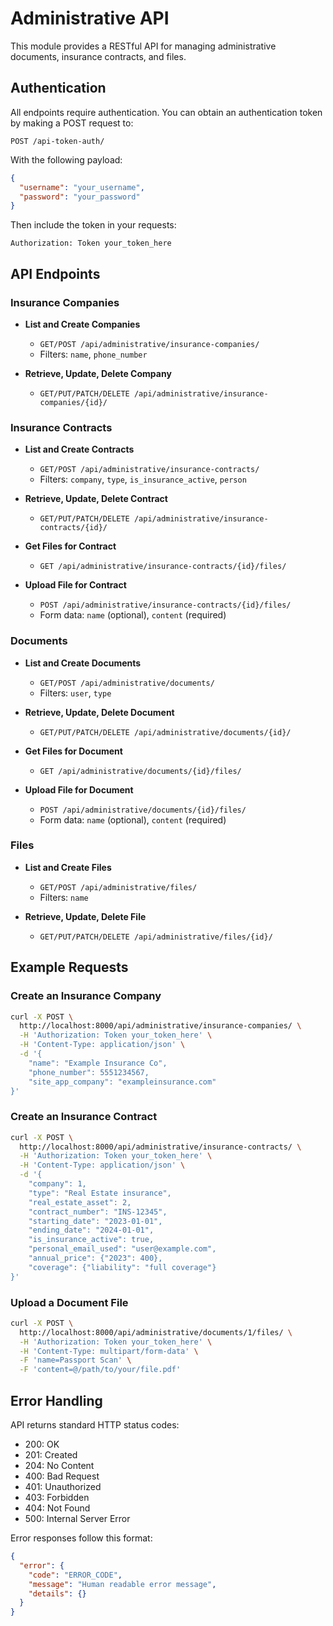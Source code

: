 # Administrative API

This module provides a RESTful API for managing administrative documents, insurance contracts, and files.

## Authentication

All endpoints require authentication. You can obtain an authentication token by making a POST request to:

```
POST /api-token-auth/
```

With the following payload:
```json
{
  "username": "your_username",
  "password": "your_password"
}
```

Then include the token in your requests:
```
Authorization: Token your_token_here
```

## API Endpoints

### Insurance Companies

- **List and Create Companies**
  - `GET/POST /api/administrative/insurance-companies/`
  - Filters: `name`, `phone_number`

- **Retrieve, Update, Delete Company**
  - `GET/PUT/PATCH/DELETE /api/administrative/insurance-companies/{id}/`

### Insurance Contracts

- **List and Create Contracts**
  - `GET/POST /api/administrative/insurance-contracts/`
  - Filters: `company`, `type`, `is_insurance_active`, `person`

- **Retrieve, Update, Delete Contract**
  - `GET/PUT/PATCH/DELETE /api/administrative/insurance-contracts/{id}/`

- **Get Files for Contract**
  - `GET /api/administrative/insurance-contracts/{id}/files/`

- **Upload File for Contract**
  - `POST /api/administrative/insurance-contracts/{id}/files/`
  - Form data: `name` (optional), `content` (required)

### Documents

- **List and Create Documents**
  - `GET/POST /api/administrative/documents/`
  - Filters: `user`, `type`

- **Retrieve, Update, Delete Document**
  - `GET/PUT/PATCH/DELETE /api/administrative/documents/{id}/`

- **Get Files for Document**
  - `GET /api/administrative/documents/{id}/files/`

- **Upload File for Document**
  - `POST /api/administrative/documents/{id}/files/`
  - Form data: `name` (optional), `content` (required)

### Files

- **List and Create Files**
  - `GET/POST /api/administrative/files/`
  - Filters: `name`

- **Retrieve, Update, Delete File**
  - `GET/PUT/PATCH/DELETE /api/administrative/files/{id}/`

## Example Requests

### Create an Insurance Company

```bash
curl -X POST \
  http://localhost:8000/api/administrative/insurance-companies/ \
  -H 'Authorization: Token your_token_here' \
  -H 'Content-Type: application/json' \
  -d '{
    "name": "Example Insurance Co",
    "phone_number": 5551234567,
    "site_app_company": "exampleinsurance.com"
}'
```

### Create an Insurance Contract

```bash
curl -X POST \
  http://localhost:8000/api/administrative/insurance-contracts/ \
  -H 'Authorization: Token your_token_here' \
  -H 'Content-Type: application/json' \
  -d '{
    "company": 1,
    "type": "Real Estate insurance",
    "real_estate_asset": 2,
    "contract_number": "INS-12345",
    "starting_date": "2023-01-01",
    "ending_date": "2024-01-01",
    "is_insurance_active": true,
    "personal_email_used": "user@example.com",
    "annual_price": {"2023": 400},
    "coverage": {"liability": "full coverage"}
}'
```

### Upload a Document File

```bash
curl -X POST \
  http://localhost:8000/api/administrative/documents/1/files/ \
  -H 'Authorization: Token your_token_here' \
  -H 'Content-Type: multipart/form-data' \
  -F 'name=Passport Scan' \
  -F 'content=@/path/to/your/file.pdf'
```

## Error Handling

API returns standard HTTP status codes:

- 200: OK
- 201: Created
- 204: No Content
- 400: Bad Request
- 401: Unauthorized
- 403: Forbidden
- 404: Not Found
- 500: Internal Server Error

Error responses follow this format:

```json
{
  "error": {
    "code": "ERROR_CODE",
    "message": "Human readable error message",
    "details": {}
  }
}
``` 